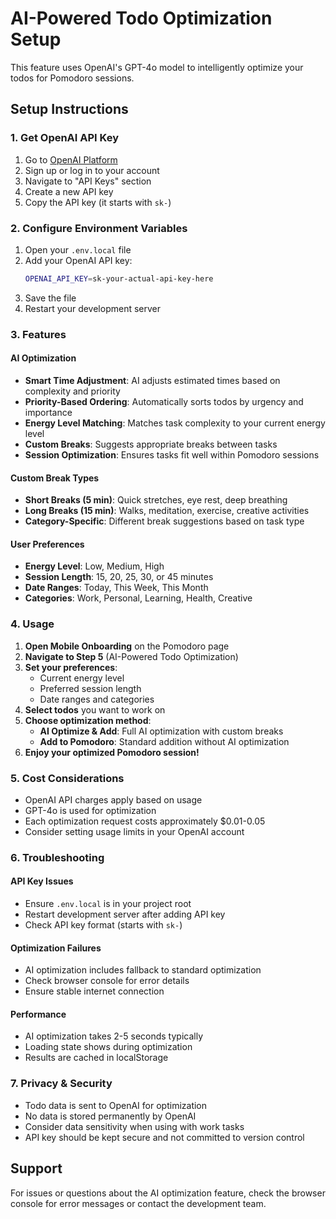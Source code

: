 # AI-Powered Todo Optimization Setup

This feature uses OpenAI's GPT-4o model to intelligently optimize your todos for Pomodoro sessions.

## Setup Instructions

### 1. Get OpenAI API Key
1. Go to [OpenAI Platform](https://platform.openai.com/)
2. Sign up or log in to your account
3. Navigate to "API Keys" section
4. Create a new API key
5. Copy the API key (it starts with `sk-`)

### 2. Configure Environment Variables
1. Open your `.env.local` file
2. Add your OpenAI API key:
   ```bash
   OPENAI_API_KEY=sk-your-actual-api-key-here
   ```
3. Save the file
4. Restart your development server

### 3. Features

#### AI Optimization
- **Smart Time Adjustment**: AI adjusts estimated times based on complexity and priority
- **Priority-Based Ordering**: Automatically sorts todos by urgency and importance
- **Energy Level Matching**: Matches task complexity to your current energy level
- **Custom Breaks**: Suggests appropriate breaks between tasks
- **Session Optimization**: Ensures tasks fit well within Pomodoro sessions

#### Custom Break Types
- **Short Breaks (5 min)**: Quick stretches, eye rest, deep breathing
- **Long Breaks (15 min)**: Walks, meditation, exercise, creative activities
- **Category-Specific**: Different break suggestions based on task type

#### User Preferences
- **Energy Level**: Low, Medium, High
- **Session Length**: 15, 20, 25, 30, or 45 minutes
- **Date Ranges**: Today, This Week, This Month
- **Categories**: Work, Personal, Learning, Health, Creative

### 4. Usage

1. **Open Mobile Onboarding** on the Pomodoro page
2. **Navigate to Step 5** (AI-Powered Todo Optimization)
3. **Set your preferences**:
   - Current energy level
   - Preferred session length
   - Date ranges and categories
4. **Select todos** you want to work on
5. **Choose optimization method**:
   - **AI Optimize & Add**: Full AI optimization with custom breaks
   - **Add to Pomodoro**: Standard addition without AI optimization
6. **Enjoy your optimized Pomodoro session!**

### 5. Cost Considerations

- OpenAI API charges apply based on usage
- GPT-4o is used for optimization
- Each optimization request costs approximately $0.01-0.05
- Consider setting usage limits in your OpenAI account

### 6. Troubleshooting

#### API Key Issues
- Ensure `.env.local` is in your project root
- Restart development server after adding API key
- Check API key format (starts with `sk-`)

#### Optimization Failures
- AI optimization includes fallback to standard optimization
- Check browser console for error details
- Ensure stable internet connection

#### Performance
- AI optimization takes 2-5 seconds typically
- Loading state shows during optimization
- Results are cached in localStorage

### 7. Privacy & Security

- Todo data is sent to OpenAI for optimization
- No data is stored permanently by OpenAI
- Consider data sensitivity when using with work tasks
- API key should be kept secure and not committed to version control

## Support

For issues or questions about the AI optimization feature, check the browser console for error messages or contact the development team.
